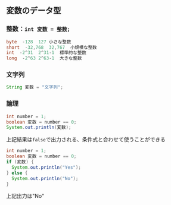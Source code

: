 ## 変数のデータ型
### 整数：```int 変数 = 整数;```
```java
byte  -128	127	小さな整数
short  -32,768	32,767	小規模な整数
int  -2^31	2^31-1	標準的な整数
long  -2^63	2^63-1	大きな整数
```

### 文字列
```java
String 変数 = "文字列";
```
### 論理
```java
int number = 1;
boolean 変数 = number == 0;
System.out.println(変数);
```
上記結果は```false```で出力される、条件式と合わせて使うことができる
```java
int number = 1;
boolean 変数 = number == 0;
if (変数) {
  System.out.println("Yes");
} else {
  System.out.println("No");
}
```
上記出力は"No"
